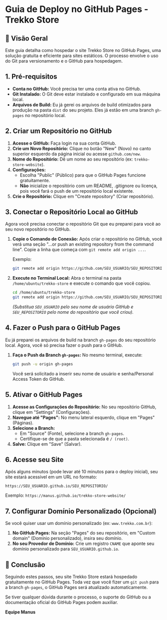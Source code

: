# Guia de Deploy no GitHub Pages - Trekko Store

## 🚀 Visão Geral

Este guia detalha como hospedar o site Trekko Store no GitHub Pages, uma solução gratuita e eficiente para sites estáticos. O processo envolve o uso do Git para versionamento e o GitHub para hospedagem.

## 1. Pré-requisitos

-   **Conta no GitHub:** Você precisa ter uma conta ativa no GitHub.
-   **Git Instalado:** O Git deve estar instalado e configurado em sua máquina local.
-   **Arquivos de Build:** Eu já gerei os arquivos de build otimizados para produção na pasta `dist` do seu projeto. Eles já estão em uma branch `gh-pages` no repositório local.

## 2. Criar um Repositório no GitHub

1.  **Acesse o GitHub:** Faça login na sua conta GitHub.
2.  **Crie um Novo Repositório:** Clique no botão "New" (Novo) no canto superior esquerdo da página inicial ou acesse `github.com/new`.
3.  **Nome do Repositório:** Dê um nome ao seu repositório (ex: `trekko-store-website`).
4.  **Configurações:**
    -   Escolha "Public" (Público) para que o GitHub Pages funcione gratuitamente.
    -   **Não** inicialize o repositório com um README, .gitignore ou licença, pois você fará o push de um repositório local existente.
5.  **Crie o Repositório:** Clique em "Create repository" (Criar repositório).

## 3. Conectar o Repositório Local ao GitHub

Agora você precisa conectar o repositório Git que eu preparei para você ao seu novo repositório no GitHub.

1.  **Copie o Comando de Conexão:** Após criar o repositório no GitHub, você verá uma seção "...or push an existing repository from the command line". Copie a linha que começa com `git remote add origin ...`.

    Exemplo:
    ```bash
    git remote add origin https://github.com/SEU_USUARIO/SEU_REPOSITORIO.git
    ```

2.  **Execute no Terminal Local:** Abra o terminal na pasta `/home/ubuntu/trekko-store` e execute o comando que você copiou.

    ```bash
    cd /home/ubuntu/trekko-store
    git remote add origin https://github.com/SEU_USUARIO/SEU_REPOSITORIO.git
    ```
    *(Substitua `SEU_USUARIO` pelo seu nome de usuário GitHub e `SEU_REPOSITORIO` pelo nome do repositório que você criou).* 

## 4. Fazer o Push para o GitHub Pages

Eu já preparei os arquivos de build na branch `gh-pages` do seu repositório local. Agora, você só precisa fazer o push para o GitHub.

1.  **Faça o Push da Branch `gh-pages`:** No mesmo terminal, execute:

    ```bash
    git push -u origin gh-pages
    ```
    Você será solicitado a inserir seu nome de usuário e senha/Personal Access Token do GitHub.

## 5. Ativar o GitHub Pages

1.  **Acesse as Configurações do Repositório:** No seu repositório GitHub, clique em "Settings" (Configurações).
2.  **Navegue até "Pages":** No menu lateral esquerdo, clique em "Pages" (Páginas).
3.  **Selecione a Branch:**
    -   Em "Source" (Fonte), selecione a branch `gh-pages`.
    -   Certifique-se de que a pasta selecionada é `/ (root)`.
4.  **Salve:** Clique em "Save" (Salvar).

## 6. Acesse seu Site

Após alguns minutos (pode levar até 10 minutos para o deploy inicial), seu site estará acessível em um URL no formato:

`https://SEU_USUARIO.github.io/SEU_REPOSITORIO/`

Exemplo:
`https://manus.github.io/trekko-store-website/`

## 7. Configurar Domínio Personalizado (Opcional)

Se você quiser usar um domínio personalizado (ex: `www.trekko.com.br`):

1.  **No GitHub Pages:** Na seção "Pages" do seu repositório, em "Custom domain" (Domínio personalizado), insira seu domínio.
2.  **No seu Provedor de Domínio:** Crie um registro `CNAME` que aponte seu domínio personalizado para `SEU_USUARIO.github.io`.

## 🚀 Conclusão

Seguindo estes passos, seu site Trekko Store estará hospedado gratuitamente no GitHub Pages. Toda vez que você fizer um `git push` para a branch `gh-pages`, o GitHub Pages será atualizado automaticamente.

Se tiver qualquer dúvida durante o processo, o suporte do GitHub ou a documentação oficial do GitHub Pages podem auxiliar.

**Equipe Manus**

